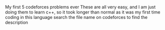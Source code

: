 My first 5 codeforces problems ever
These are all very easy, and I am just doing them to learn c++, so it took longer than normal as it was my first time coding in this language
search the file name on codeforces to find the description